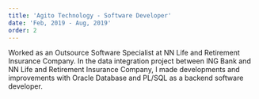 ```yaml
---
title: 'Agito Technology - Software Developer'
date: 'Feb, 2019 - Aug, 2019'
order: 2
---
```


Worked as an Outsource Software Specialist at NN Life and Retirement Insurance Company. In the data integration project between ING Bank and NN Life and Retirement Insurance Company, I made developments and improvements with Oracle Database and PL/SQL as a backend software developer.